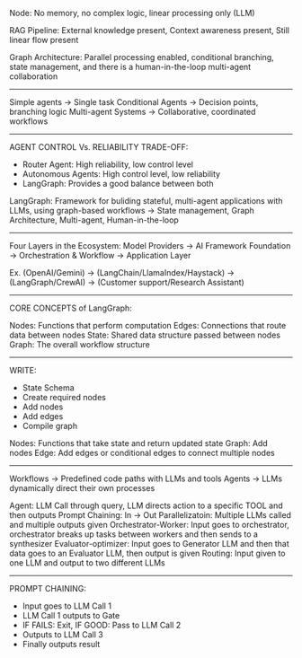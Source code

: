 Node: No memory, no complex logic, linear processing only (LLM)

RAG Pipeline: External knowledge present, Context awareness present, Still linear flow present

Graph Architecture: Parallel processing enabled, conditional branching, state management, and there is a human-in-the-loop
multi-agent collaboration

----------------------------------------------------------------------------------------

Simple agents -> Single task
Conditional Agents -> Decision points, branching logic
Multi-agent Systems -> Collaborative, coordinated workflows

----------------------------------------------------------------------------------------

AGENT CONTROL Vs. RELIABILITY TRADE-OFF:
- Router Agent: High reliability, low control level
- Autonomous Agents: High control level, low reliability
- LangGraph: Provides a good balance between both

LangGraph: Framework for buliding stateful, multi-agent applications with LLMs, using graph-based workflows
-> State management, Graph Architecture, Multi-agent, Human-in-the-loop

----------------------------------------------------------------------------------------

Four Layers in the Ecosystem: Model Providers -> AI Framework Foundation -> Orchestration & Workflow -> Application Layer

Ex. (OpenAI/Gemini) -> (LangChain/LlamaIndex/Haystack) -> (LangGraph/CrewAI) -> (Customer support/Research Assistant)

----------------------------------------------------------------------------------------

CORE CONCEPTS of LangGraph:

Nodes: Functions that perform computation
Edges: Connections that route data between nodes
State: Shared data structure passed between nodes
Graph: The overall workflow structure

----------------------------------------------------------------------------------------

WRITE:
- State Schema
- Create required nodes
- Add nodes
- Add edges
- Compile graph

Nodes: Functions that take state and return updated state
Graph: Add nodes
Edge: Add edges or conditional edges to connect multiple nodes

----------------------------------------------------------------------------------------

Workflows -> Predefined code paths with LLMs and tools
Agents -> LLMs dynamically direct their own processes

Agent: LLM Call through query, LLM directs action to a specific TOOL and then outputs
Prompt Chaining: In -> Out
Parallelizatoin: Multiple LLMs called and multiple outputs given
Orchestrator-Worker: Input goes to orchestrator, orchestrator breaks up tasks between workers and then sends to a synthesizer
Evaluator-optimizer: Input goes to Generator LLM and then that data goes to an Evaluator LLM, then output is given
Routing: Input given to one LLM and output to two different LLMs

----------------------------------------------------------------------------------------

PROMPT CHAINING: 
- Input goes to LLM Call 1
- LLM Call 1 outputs to Gate
- IF FAILS: Exit, IF GOOD: Pass to LLM Call 2
- Outputs to LLM Call 3
- Finally outputs result


